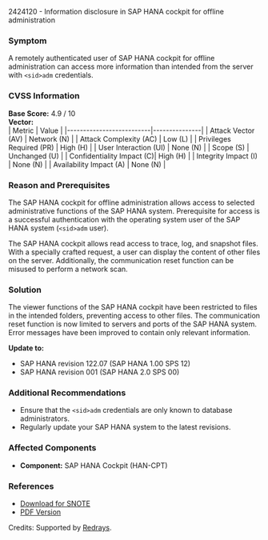 2424120 - Information disclosure in SAP HANA cockpit for offline administration

### Symptom

A remotely authenticated user of SAP HANA cockpit for offline administration can access more information than intended from the server with `<sid>adm` credentials.

### CVSS Information

**Base Score:** 4.9 / 10  
**Vector:**  
| Metric                   | Value         |
|--------------------------|---------------|
| Attack Vector (AV)       | Network (N)   |
| Attack Complexity (AC)   | Low (L)       |
| Privileges Required (PR) | High (H)      |
| User Interaction (UI)    | None (N)      |
| Scope (S)                | Unchanged (U) |
| Confidentiality Impact (C)| High (H)      |
| Integrity Impact (I)     | None (N)      |
| Availability Impact (A)  | None (N)      |

### Reason and Prerequisites

The SAP HANA cockpit for offline administration allows access to selected administrative functions of the SAP HANA system. Prerequisite for access is a successful authentication with the operating system user of the SAP HANA system (`<sid>adm` user).

The SAP HANA cockpit allows read access to trace, log, and snapshot files. With a specially crafted request, a user can display the content of other files on the server. Additionally, the communication reset function can be misused to perform a network scan.

### Solution

The viewer functions of the SAP HANA cockpit have been restricted to files in the intended folders, preventing access to other files. The communication reset function is now limited to servers and ports of the SAP HANA system. Error messages have been improved to contain only relevant information.

**Update to:**
- SAP HANA revision 122.07 (SAP HANA 1.00 SPS 12)
- SAP HANA revision 001 (SAP HANA 2.0 SPS 00)

### Additional Recommendations

- Ensure that the `<sid>adm` credentials are only known to database administrators.
- Regularly update your SAP HANA system to the latest revisions.

### Affected Components

- **Component:** SAP HANA Cockpit (HAN-CPT)

### References

- [Download for SNOTE](https://notesdownloads.sap.com/note/0040000018520832017)
- [PDF Version](https://userapps.support.sap.com/sap/support/sfm/notes/print/0002424120?language=en-US&token=C0E9DD59F969E84D778E032573625A43)

Credits: Supported by [Redrays](https://redrays.io).